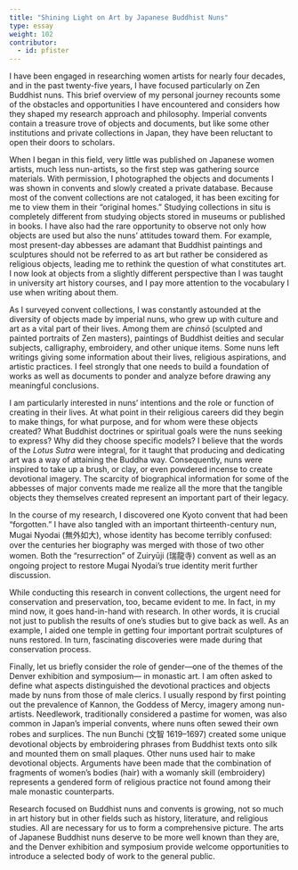 ```yaml
---
title: "Shining Light on Art by Japanese Buddhist Nuns"
type: essay
weight: 102
contributor:
  - id: pfister
---
```


I have been engaged in researching women artists for nearly four decades, and in the past twenty-five years, I have focused particularly on Zen Buddhist nuns. This brief overview of my personal journey recounts some of the obstacles and opportunities I have encountered and considers how they shaped my research approach and philosophy. Imperial convents contain a treasure trove of objects and documents, but like some other institutions and private collections in Japan, they have been reluctant to open their doors to scholars.

When I began in this field, very little was published on Japanese women artists, much less nun-artists, so the first step was gathering source materials. With permission, I photographed the objects and documents I was shown in convents and slowly created a private database. Because most of the convent collections are not cataloged, it has been exciting for me to view them in their “original homes.” Studying collections in situ is completely different from studying objects stored in museums or published in books. I have also had the rare opportunity to observe not only how objects are used but also the nuns’ attitudes toward them. For example, most present-day abbesses are adamant that Buddhist paintings and sculptures should not be referred to as art but rather be considered as religious objects, leading me to rethink the question of what constitutes art. I now look at objects from a slightly different perspective than I was taught in university art history courses, and I pay more attention to the vocabulary I use when writing about them.

As I surveyed convent collections, I was constantly astounded at the diversity of objects made by imperial nuns, who grew up with culture and art as a vital part of their lives. Among them are *chinsō* (sculpted and painted portraits of Zen masters), paintings of Buddhist deities and secular subjects, calligraphy, embroidery, and other unique items. Some nuns left writings giving some information about their lives, religious aspirations, and artistic practices. I feel strongly that one needs to build a foundation of works as well as documents to ponder and analyze before drawing any meaningful conclusions.

I am particularly interested in nuns’ intentions and the role or function of creating in their lives. At what point in their religious careers did they begin to make things, for what purpose, and for whom were these objects created? What Buddhist doctrines or spiritual goals were the nuns seeking to express? Why did they choose specific models? I believe that the words of the *Lotus Sutra* were integral, for it taught that producing and dedicating art was a way of attaining the Buddha way. Consequently, nuns were inspired to take up a brush, or clay, or even powdered incense to create devotional imagery. The scarcity of biographical information for some of the abbesses of major convents made me realize all the more that the tangible objects they themselves created represent an important part of their legacy.

In the course of my research, I discovered one Kyoto convent that had been “forgotten.” I have also tangled with an important thirteenth-century nun, Mugai Nyodai (<span lang="ja">無外如大</span>), whose identity has become terribly confused: over the centuries her biography was merged with those of two other women. Both the “resurrection” of Zuiryūji (<span lang="ja">瑞龍寺</span>) convent as well as an ongoing project to restore Mugai Nyodai’s true identity merit further discussion.

While conducting this research in convent collections, the urgent need for conservation and preservation, too, became evident to me. In fact, in my mind now, it goes hand-in-hand with research. In other words, it is crucial not just to publish the results of one’s studies but to give back as well. As an example, I aided one temple in getting four important portrait sculptures of nuns restored. In turn, fascinating discoveries were made during that conservation process.

Finally, let us briefly consider the role of gender—one of the themes of the Denver exhibition and symposium— in monastic art. I am often asked to define what aspects distinguished the devotional practices and objects made by nuns from those of male clerics. I usually respond by first pointing out the prevalence of Kannon, the Goddess of Mercy, imagery among nun-artists. Needlework, traditionally considered a pastime for women, was also common in Japan’s imperial convents, where nuns often sewed their own robes and surplices. The nun Bunchi (<span lang="ja">文智</span> 1619–1697) created some unique devotional objects by embroidering phrases from Buddhist texts onto silk and mounted them on small plaques. Other nuns used hair to make devotional objects. Arguments have been made that the combination of fragments of women’s bodies (hair) with a womanly skill (embroidery) represents a gendered form of religious practice not found among their male monastic counterparts.

Research focused on Buddhist nuns and convents is growing, not so much in art history but in other fields such as history, literature, and religious studies. All are necessary for us to form a comprehensive picture. The arts of Japanese Buddhist nuns deserve to be more well known than they are, and the Denver exhibition and symposium provide welcome opportunities to introduce a selected body of work to the general public.
